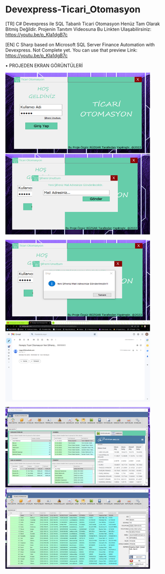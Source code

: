 # Devexpress-Ticari_Otomasyon
[TR] C# Devexpress ile SQL Tabanlı Ticari Otomasyon Henüz Tam Olarak Bitmiş Değildir. Projenin Tanıtım Videosuna Bu Linkten Ulaşabilirsiniz: https://youtu.be/p_KIa1dgB7c

[EN] C Sharp based on Microsoft SQL Server Finance Automation with Devexpress. Not Complete yet. You can use that preview Link: https://youtu.be/p_KIa1dgB7c

• PROJEDEN EKRAN GÖRÜNTÜLERİ

<img src="T.O. p1.png" width="450" height="250"/> <img src="T.O. p2.png" width="450" height="250"/> <br>   

<img src="T.O p3.png" width="450" height="250"/> <img src="T.O. p4.png" width="450" height="250"/> <br>  

<img src="T.O. p5.png" width="450" height="250"/> <img src="T.O. p6.png" width="450" height="250"/> <br>  

